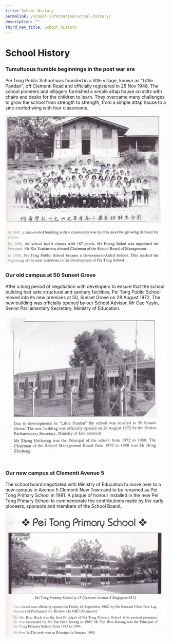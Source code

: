 ```yaml
---
title: School History
permalink: /school-information/school-history/
description: ""
third_nav_title: School History
---
```

# School History

### Tumultuous humble beginnings in the post war era

Pei Tong Public School was founded in a little village, known as "Little Pandan", off Clementi Road and officially registered in 26 Nov 1948.  The school pioneers and villagers furnished a simple attap house on stilts with chairs and desks for the children to learn. They overcame many challenges to grow the school from strength to strength, from a simple attap house to a zinc-roofed wing with four classrooms.

![](/images/School%20Information/schoolhistory1.jpg)

### Our old campus at 50 Sunset Grove

After a long period of negotiation with developers to ensure that the school building had safe structural and sanitary facilities, Pei Tong Public School moved into its new premises at 50, Sunset Grove on 28 August 1972. The new building was officially opened by our School Advisor, Mr Cao Yuyin, Senior Parliamentary Secretary, Ministry of Education.

![](/images/School%20Information/schoolhistory2.jpg)

### Our new campus at Clementi Avenue 5

The school board negotiated with Ministry of Education to move over to a new campus in Avenue 5 Clementi New Town and to be renamed as Pei Tong Primary School in 1981. A plaque of honour installed in the new Pei Tong Primary School to commemorate the contributions made by the early pioneers, sponsors and members of the School Board.

![](/images/School%20Information/schoolhistory3.jpg)